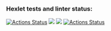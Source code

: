 ### Hexlet tests and linter status:
[![Actions Status](https://github.com/ShadeOfFire/python-project-lvl2/workflows/hexlet-check/badge.svg)](https://github.com/ShadeOfFire/python-project-lvl2/actions)
<a href="https://codeclimate.com/github/ShadeOfFire/python-project-lvl2/maintainability"><img src="https://api.codeclimate.com/v1/badges/33a10527721a1ebeeacd/maintainability" /></a>
<a href="https://codeclimate.com/github/codeclimate/codeclimate/test_coverage"><img src="https://api.codeclimate.com/v1/badges/a99a88d28ad37a79dbf6/test_coverage" /></a>
[![Actions Status](https://github.com/ShadeOfFire/python-project-lvl2/workflows/linter/badge.svg)](https://github.com/ShadeOfFire/python-project-lvl2/actions)
